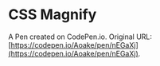 # CSS Magnify

A Pen created on CodePen.io. Original URL: [https://codepen.io/Aoake/pen/nEGaXj](https://codepen.io/Aoake/pen/nEGaXj).


